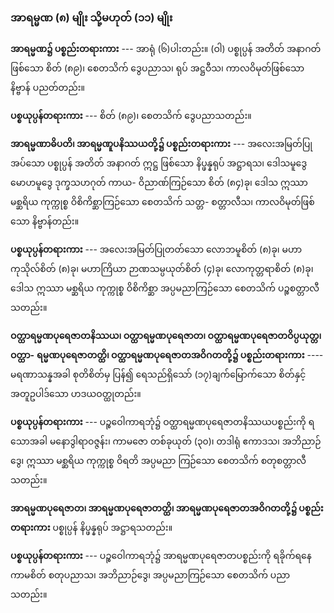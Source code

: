 ### အာရမ္မဏ (၈) မျိုး သို့မဟုတ် (၁၁) မျိုး

**အာရမ္မဏ၌ ပစ္စည်းတရားကား** --- အာရုံ (၆)ပါးတည်း။ (ဝါ) ပစ္စုပ္ပန် အတိတ် အနာဂတ် ဖြစ်သော စိတ်
(၈၉)၊ စေတသိက် ဒွေပညာသ၊ ရုပ် အဋ္ဌဝီသ၊ ကာလဝိမုတ်ဖြစ်သော နိဗ္ဗာန် ပညတ်တည်း။

**ပစ္စယုပ္ပန်တရားကား** --- စိတ် (၈၉)၊ စေတသိက် ဒွေပညာသတည်း။

**အာရမ္မဏာဓိပတိ၊ အာရမ္မဏူပနိဿယတို့၌ ပစ္စည်းတရားကား** --- အလေးအမြတ်ပြုအပ်သော ပစ္စုပ္ပန်
အတိတ် အနာဂတ် ဣဋ္ဌ ဖြစ်သော နိပ္ဖန္နရုပ် အဋ္ဌာရသ၊ ဒေါသမူဒွေ မောဟမူဒွေ ဒုက္ခသဟဂုတ် ကာယ-
ဝိညာဏ်ကြဉ်သော စိတ် (၈၄)ခု၊ ဒေါသ ဣဿာ မစ္ဆရိယ ကုက္ကုစ္စ ဝိစိကိစ္ဆာကြဉ်သော စေတသိက် သတ္တ-
စတ္တာလီသ၊ ကာလဝိမုတ်ဖြစ်သော နိဗ္ဗာန်တည်း။

**ပစ္စယုပ္ပန်တရားကား** --- အလေးအမြတ်ပြုတတ်သော လောဘမူစိတ် (၈)ခု၊ မဟာကုသိုလ်စိတ် (၈)ခု၊
မဟာကြိယာ ဉာဏသမ္ပယုတ်စိတ် (၄)ခု၊ လောကုတ္တရာစိတ် (၈)ခု၊ ဒေါသ ဣဿာ မစ္ဆရိယ ကုက္ကုစ္စ ဝိစိကိစ္ဆာ
အပ္ပမညာကြဉ်သော စေတသိက် ပဉ္စစတ္တာလီသတည်း။

**ဝတ္ထာရမ္မဏပုရေဇာတနိဿယ၊ ဝတ္ထာရမ္မဏပုရေဇာတ၊ ဝတ္ထာရမ္မဏပုရေဇာတဝိပ္ပယုတ္တ၊ ဝတ္ထာ-**
**ရမ္မဏပုရေဇာတတ္ထိ၊ ဝတ္ထာရမ္မဏပုရေဇာတအဝိဂတတို့၌ ပစ္စည်းတရားကား** ---- မရဏာသန္နအခါ စုတိစိတ်မှ
ပြန်၍ ရေသည်ရှိသော် (၁၇)ချက်မြောက်သော စိတ်နှင့် အတူဥပါဒ်သော ဟဒယဝတ္ထုတည်း။

**ပစ္စယုပ္ပန်တရားကား** --- ပဉ္စဝေါကာရဘုံ၌ ဝတ္ထာရမ္မဏပုရေဇာတနိဿယပစ္စည်းကို ရသောအခါ
မနောဒွါရာဝဇ္ဇန်း၊ ကာမဇော တစ်ခုယုတ် (၃၀)၊ တဒါရုံ ဧကာဒသ၊ အဘိညာဉ်ဒွေ၊ ဣဿာ မစ္ဆရိယ ကုက္ကုစ္စ
ဝိရတိ အပ္ပမညာ ကြဉ်သော စေတသိက် စတုစတ္တာလီသတည်း။

**အာရမ္မဏပုရေဇာတ၊ အာရမ္မဏပုရေဇာတတ္ထိ၊ အာရမ္မဏပုရေဇာတအဝိဂတတို့၌ ပစ္စည်းတရားကား**
ပစ္စုပ္ပန် နိပ္ဖန္နရုပ် အဋ္ဌာရသတည်း။

**ပစ္စယုပ္ပန်တရားကား** --- ပဉ္စဝေါကာရဘုံ၌ အာရမ္မဏပုရေဇာတပစ္စည်းကို ရခိုက်ရနေ ကာမစိတ်
စတုပညာသ၊ အဘိညာဉ်ဒွေ၊ အပ္ပမညာကြဉ်သော စေတသိက် ပညာသတည်း။